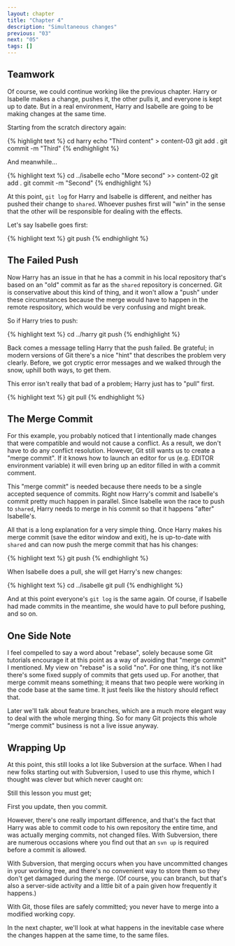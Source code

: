 ```yaml
---
layout: chapter
title: "Chapter 4"
description: "Simultaneous changes"
previous: "03"
next: "05"
tags: []
---
```


Teamwork
--------

Of course, we could continue working like the previous chapter. Harry or Isabelle
makes a change, pushes it, the other pulls it, and everyone is kept up to date. But
in a real environment, Harry and Isabelle are going to be making changes at the same
time.

Starting from the scratch directory again:

{% highlight text %}
cd harry
echo "Third content" > content-03
git add .
git commit -m "Third"
{% endhighlight %}

And meanwhile...

{% highlight text %}
cd ../isabelle
echo "More second" >> content-02
git add .
git commit -m "Second"
{% endhighlight %}

At this point, `git log` for Harry and Isabelle is different, and neither has pushed
their change to `shared`. Whoever pushes first will "win" in the sense that the other
will be responsible for dealing with the effects.

Let's say Isabelle goes first:

{% highlight text %}
git push
{% endhighlight %}

The Failed Push
---------------

Now Harry has an issue in that he has a commit in his local repository that's based on
an "old" commit as far as the `shared` repository is concerned. Git is conservative
about this kind of thing, and it won't allow a "push" under these circumstances because
the merge would have to happen in the remote respository, which would be very confusing
and might break.

So if Harry tries to push:

{% highlight text %}
cd ../harry
git push
{% endhighlight %}

Back comes a message telling Harry that the push failed. Be grateful; in modern versions
of Git there's a nice "hint" that describes the problem very clearly. Before, we got
cryptic error messages and we walked through the snow, uphill both ways, to get them.

This error isn't really that bad of a problem; Harry just has to "pull" first.

{% highlight text %}
git pull
{% endhighlight %}

The Merge Commit
----------------

For this example, you probably noticed that I intentionally made changes that were
compatible and would not cause a conflict. As a result, we don't have to do any
conflict resolution. However, Git still wants us to create a "merge commit". If it
knows how to launch an editor for us (e.g. EDITOR environment variable) it will
even bring up an editor filled in with a commit comment.

This "merge commit" is needed because there needs to be a single accepted sequence
of commits. Right now Harry's commit and Isabelle's commit pretty much happen
in parallel.  Since Isabelle won the race to push to `shared`, Harry needs to
merge in his commit so that it happens "after" Isabelle's.

All that is a long explanation for a very simple thing. Once Harry makes his merge
commit (save the editor window and exit), he is up-to-date with `shared` and
can now push the merge commit that has his changes:

{% highlight text %}
git push
{% endhighlight %}

When Isabelle does a pull, she will get Harry's new changes:

{% highlight text %}
cd ../isabelle
git pull
{% endhighlight %}

And at this point everyone's `git log` is the same again. Of course, if Isabelle had
made commits in the meantime, she would have to pull before pushing, and so on.

One Side Note
-------------

I feel compelled to say a word about "rebase", solely because some Git tutorials
encourage it at this point as a way of avoiding that "merge commit" I mentioned.
My view on "rebase" is a solid "no". For one thing, it's not like there's some
fixed supply of commits that gets used up. For another, that merge commit means
something; it means that two people were working in the code base at the same
time. It just feels like the history should reflect that.

Later we'll talk about feature branches, which are a much more elegant way
to deal with the whole merging thing. So for many Git projects this whole
"merge commit" business is not a live issue anyway.

Wrapping Up
-----------

At this point, this still looks a lot like Subversion at the surface. When I
had new folks starting out with Subversion, I used to use this rhyme, which I
thought was clever but which never caught on:

Still this lesson you must get;

First you update, then you commit.

However, there's one really important difference, and that's the fact that
Harry was able to commit code to his own repository the entire time, and was
actually merging commits, not changed files. With Subversion, there are numerous
occasions where you find out that an `svn up` is required before a commit is
allowed. 

With Subversion, that merging occurs when you have uncommitted changes in
your working tree, and there's no convenient way to store them so they don't
get damaged during the merge. (Of course, you can branch, but that's also a
server-side activity and a little bit of a pain given how frequently it
happens.)

With Git, those files are safely committed; you never have to merge into a modified
working copy.

In the next chapter, we'll look at what happens in the inevitable case where the
changes happen at the same time, to the same files.

